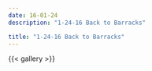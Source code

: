 ```yaml
---
date: 16-01-24
description: "1-24-16 Back to Barracks"

title: "1-24-16 Back to Barracks"
---
```

{{< gallery >}}
